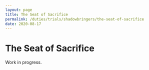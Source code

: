 ```yaml
---
layout: page
title: The Seat of Sacrifice
permalink: /duties/trials/shadowbringers/the-seat-of-sacrifice
date: 2020-08-17
---
```


# The Seat of Sacrifice

Work in progress.
